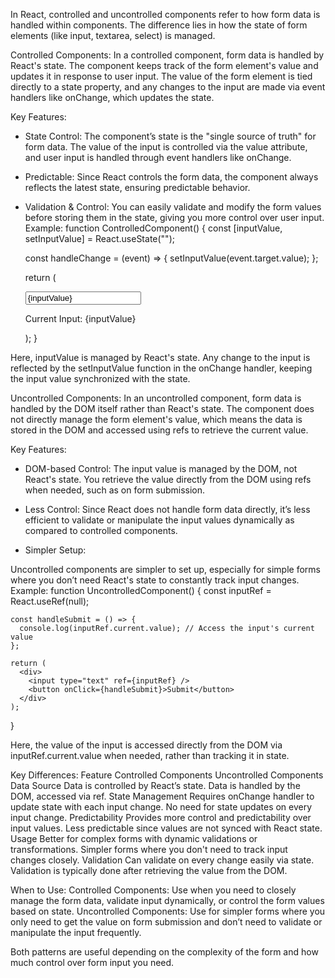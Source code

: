 In React, controlled and uncontrolled components refer to how form data is handled 
within components. The difference lies in how the state of form elements (like input, 
textarea, select) is managed.

Controlled Components:
In a controlled component, form data is handled by React's state. The component keeps 
track of the form element's value and updates it in response to user input.
The value of the form element is tied directly to a state property, and any changes to 
the input are made via event handlers like onChange, which updates the state.

Key Features:
- State Control:
The component’s state is the "single source of truth" for form data.
The value of the input is controlled via the value attribute, and user input is handled 
through event handlers like onChange.

- Predictable:
Since React controls the form data, the component always reflects the latest state, 
ensuring predictable behavior.

- Validation & Control:
You can easily validate and modify the form values before storing them in the state, 
giving you more control over user input.
Example:
  function ControlledComponent() {
    const [inputValue, setInputValue] = React.useState("");
  
    const handleChange = (event) => {
      setInputValue(event.target.value);
    };
  
    return (
      <div>
        <input type="text" value={inputValue} onChange={handleChange} />
        <p>Current Input: {inputValue}</p>
      </div>
    );
  }

Here, inputValue is managed by React's state. Any change to the input is reflected by 
the setInputValue function in the onChange handler, keeping the input value synchronized 
with the state.

Uncontrolled Components:
In an uncontrolled component, form data is handled by the DOM itself rather than React's 
state. The component does not directly manage the form element's value, which means the 
data is stored in the DOM and accessed using refs to retrieve the current value.

Key Features:
- DOM-based Control:
The input value is managed by the DOM, not React's state.
You retrieve the value directly from the DOM using refs when needed, such as on form 
submission.

- Less Control:
Since React does not handle form data directly, it’s less efficient to validate or 
manipulate the input values dynamically as compared to controlled components.

- Simpler Setup:

Uncontrolled components are simpler to set up, especially for simple forms where you 
don’t need React's state to constantly track input changes.
Example:
  function UncontrolledComponent() {
    const inputRef = React.useRef(null);
  
    const handleSubmit = () => {
      console.log(inputRef.current.value); // Access the input's current value
    };
  
    return (
      <div>
        <input type="text" ref={inputRef} />
        <button onClick={handleSubmit}>Submit</button>
      </div>
    );
  }

Here, the value of the input is accessed directly from the DOM via inputRef.current.value 
when needed, rather than tracking it in state.

Key Differences:
Feature                Controlled Components	                                                      Uncontrolled Components
Data Source	           Data is controlled by React’s state.	                                        Data is handled by the DOM, accessed via ref.
State Management	     Requires onChange handler to update state with each input change.	          No need for state updates on every input change.
Predictability	       Provides more control and predictability over input values.	                Less predictable since values are not synced with React state.
Usage	                 Better for complex forms with dynamic validations or transformations.	      Simpler forms where you don't need to track input changes closely.
Validation	           Can validate on every change easily via state.	                              Validation is typically done after retrieving the value from the DOM.

When to Use:
Controlled Components: Use when you need to closely manage the form data, validate 
input dynamically, or control the form values based on state.
Uncontrolled Components: Use for simpler forms where you only need to get the value 
on form submission and don’t need to validate or manipulate the input frequently.

Both patterns are useful depending on the complexity of the form and how much control 
over form input you need.
